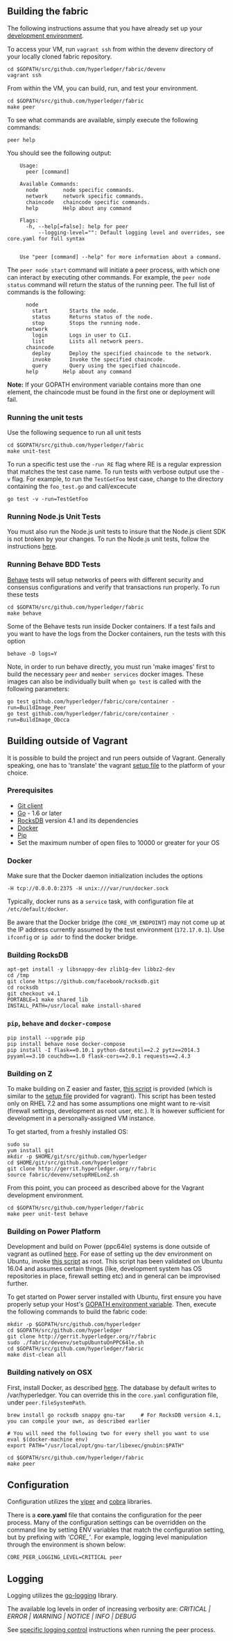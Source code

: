 ## Building the fabric

The following instructions assume that you have already set up your [development environment](devenv.md).

To access your VM, run `vagrant ssh` from within the devenv directory of your locally cloned fabric repository.

```
cd $GOPATH/src/github.com/hyperledger/fabric/devenv
vagrant ssh
```

From within the VM, you can build, run, and test your environment.

```
cd $GOPATH/src/github.com/hyperledger/fabric
make peer
```

To see what commands are available, simply execute the following commands:
```
peer help
```

You should see the following output:

```
    Usage:
      peer [command]

    Available Commands:
      node        node specific commands.
      network     network specific commands.
      chaincode   chaincode specific commands.
      help        Help about any command

    Flags:
      -h, --help[=false]: help for peer
          --logging-level="": Default logging level and overrides, see core.yaml for full syntax


    Use "peer [command] --help" for more information about a command.
```

The `peer node start` command will initiate a peer process, with which one can interact by executing other commands. For example, the `peer node status` command will return the status of the running peer. The full list of commands is the following:

```
      node
        start       Starts the node.
        status      Returns status of the node.
        stop        Stops the running node.
      network
        login       Logs in user to CLI.
        list        Lists all network peers.
      chaincode
        deploy      Deploy the specified chaincode to the network.
        invoke      Invoke the specified chaincode.
        query       Query using the specified chaincode.
      help        Help about any command
```

**Note:** If your GOPATH environment variable contains more than one element, the chaincode must be found in the first one or deployment will fail.

### Running the unit tests

Use the following sequence to run all unit tests

```
cd $GOPATH/src/github.com/hyperledger/fabric
make unit-test
```

To run a specific test use the `-run RE` flag where RE is a regular expression that matches the test case name. To run tests with verbose output use the `-v` flag. For example, to run the `TestGetFoo` test case, change to the directory containing the `foo_test.go` and call/excecute

```
go test -v -run=TestGetFoo
```

### Running Node.js Unit Tests

You must also run the Node.js unit tests to insure that the Node.js client SDK is not broken by your changes. To run the Node.js unit tests, follow the instructions [here](https://github.com/hyperledger/fabric/tree/master/sdk/node#unit-tests).

### Running Behave BDD Tests
[Behave](http://pythonhosted.org/behave/) tests will setup networks of peers with different security and consensus configurations and verify that transactions run properly. To run these tests

```
cd $GOPATH/src/github.com/hyperledger/fabric
make behave
```
Some of the Behave tests run inside Docker containers. If a test fails and you want to have the logs from the Docker containers, run the tests with this option
```
behave -D logs=Y
```

Note, in order to run behave directly, you must run 'make images' first to build the necessary `peer` and `member services` docker images. These images can also be individually built when `go test` is called with the following parameters:

```
go test github.com/hyperledger/fabric/core/container -run=BuildImage_Peer
go test github.com/hyperledger/fabric/core/container -run=BuildImage_Obcca
```

## Building outside of Vagrant
It is possible to build the project and run peers outside of Vagrant. Generally speaking, one has to 'translate' the vagrant [setup file](https://github.com/hyperledger/fabric/blob/master/devenv/setup.sh) to the platform of your choice.

### Prerequisites
* [Git client](https://git-scm.com/downloads)
* [Go](https://golang.org/) - 1.6 or later
* [RocksDB](https://github.com/facebook/rocksdb/blob/master/INSTALL.md) version 4.1 and its dependencies
* [Docker](https://docs.docker.com/engine/installation/)
* [Pip](https://pip.pypa.io/en/stable/installing/)
* Set the maximum number of open files to 10000 or greater for your OS

### Docker
Make sure that the Docker daemon initialization includes the options
```
-H tcp://0.0.0.0:2375 -H unix:///var/run/docker.sock
```

Typically, docker runs as a `service` task, with configuration file at `/etc/default/docker`.

Be aware that the Docker bridge (the `CORE_VM_ENDPOINT`) may not come
up at the IP address currently assumed by the test environment
(`172.17.0.1`). Use `ifconfig` or `ip addr` to find the docker bridge.

### Building RocksDB
```
apt-get install -y libsnappy-dev zlib1g-dev libbz2-dev
cd /tmp
git clone https://github.com/facebook/rocksdb.git
cd rocksdb
git checkout v4.1
PORTABLE=1 make shared_lib
INSTALL_PATH=/usr/local make install-shared
```

### `pip`, `behave` and `docker-compose`
```
pip install --upgrade pip
pip install behave nose docker-compose
pip install -I flask==0.10.1 python-dateutil==2.2 pytz==2014.3 pyyaml==3.10 couchdb==1.0 flask-cors==2.0.1 requests==2.4.3
```

### Building on Z
To make building on Z easier and faster, [this script](https://github.com/hyperledger/fabric/tree/master/devenv/setupRHELonZ.sh) is provided (which is similar to the [setup file](https://github.com/hyperledger/fabric/blob/master/devenv/setup.sh) provided for vagrant). This script has been tested only on RHEL 7.2 and has some assumptions one might want to re-visit (firewall settings, development as root user, etc.). It is however sufficient for development in a personally-assigned VM instance.

To get started, from a freshly installed OS:
```
sudo su
yum install git
mkdir -p $HOME/git/src/github.com/hyperledger
cd $HOME/git/src/github.com/hyperledger
git clone http://gerrit.hyperledger.org/r/fabric
source fabric/devenv/setupRHELonZ.sh
```
From this point, you can proceed as described above for the Vagrant development environment.

```
cd $GOPATH/src/github.com/hyperledger/fabric
make peer unit-test behave
```

### Building on Power Platform

Development and build on Power (ppc64le) systems is done outside of vagrant as outlined [here](#building-outside-of-vagrant-). For ease of setting up the dev environment on Ubuntu, invoke [this script](https://github.com/hyperledger/fabric/tree/master/devenv/setupUbuntuOnPPC64le.sh) as root. This script has been validated on Ubuntu 16.04 and assumes certain things (like, development system has OS repositories in place, firewall setting etc) and in general can be improvised further.

To get started on Power server installed with Ubuntu, first ensure you have properly setup your Host's [GOPATH environment variable](https://github.com/golang/go/wiki/GOPATH). Then, execute the following commands to build the fabric code:

```
mkdir -p $GOPATH/src/github.com/hyperledger
cd $GOPATH/src/github.com/hyperledger
git clone http://gerrit.hyperledger.org/r/fabric
sudo ./fabric/devenv/setupUbuntuOnPPC64le.sh
cd $GOPATH/src/github.com/hyperledger/fabric
make dist-clean all
```

### Building natively on OSX
First, install Docker, as described [here](https://docs.docker.com/engine/installation/mac/).
The database by default writes to /var/hyperledger. You can override this in the `core.yaml` configuration file, under `peer.fileSystemPath`.

```
brew install go rocksdb snappy gnu-tar     # For RocksDB version 4.1, you can compile your own, as described earlier

# You will need the following two for every shell you want to use
eval $(docker-machine env)
export PATH="/usr/local/opt/gnu-tar/libexec/gnubin:$PATH"

cd $GOPATH/src/github.com/hyperledger/fabric
make peer
```

## Configuration

Configuration utilizes the [viper](https://github.com/spf13/viper) and [cobra](https://github.com/spf13/cobra) libraries.

There is a **core.yaml** file that contains the configuration for the peer process. Many of the configuration settings can be overridden on the command line by setting ENV variables that match the configuration setting, but by prefixing with *'CORE_'*. For example, logging level manipulation through the environment is shown below:

    CORE_PEER_LOGGING_LEVEL=CRITICAL peer

## Logging

Logging utilizes the [go-logging](https://github.com/op/go-logging) library. 

The available log levels in order of increasing verbosity are: *CRITICAL | ERROR | WARNING | NOTICE | INFO | DEBUG*

See [specific logging control](https://github.com/hyperledger/fabric/blob/master/docs/Setup/logging-control.md) instructions when running the peer process.
